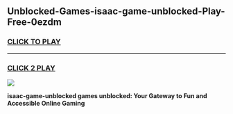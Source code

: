 
## Unblocked-Games-isaac-game-unblocked-Play-Free-0ezdm
<h3>
<a href="https://premium76.site?title=isaac-game-unblocked&ref=18A1">CLICK TO PLAY</a></h3>
<hr>

<h3>
<a href="https://premium76.site?title=isaac-game-unblocked&ref=18A1">CLICK 2 PLAY</a>
  
</h3>

<a href="https://premium76.site?title=isaac-game-unblocked&ref=18A1"><img src="https://clearcache.store/games.png"></a>


**isaac-game-unblocked games unblocked: Your Gateway to Fun and Accessible Online Gaming**
